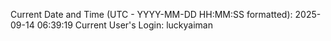 Current Date and Time (UTC - YYYY-MM-DD HH:MM:SS formatted): 2025-09-14 06:39:19
Current User's Login: luckyaiman
